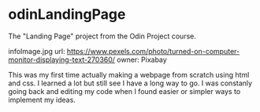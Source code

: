 # odinLandingPage
The "Landing Page" project from the Odin Project course. 

infoImage.jpg 
url: https://www.pexels.com/photo/turned-on-computer-monitor-displaying-text-270360/
	owner: Pixabay

This was my first time actually making a webpage from scratch using html and css. I learned a lot but still see I have a long way to go. I was constanly going back and editing my code when I found easier or simpler ways to implement my ideas. 